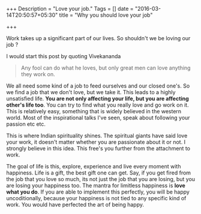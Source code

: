 +++
Description = "Love your job."
Tags = []
date = "2016-03-14T20:50:57+05:30"
title = "Why you should love your job"

+++

Work takes up a significant part of our lives. So shouldn't we be loving our job ?

<!--more-->

I would start this post by quoting Vivekananda

> Any fool can do what he loves, but only great men can love anything they work on.

We all need some kind of a job to feed ourselves and our closed one's. So we find a job
that we don't love, but we take it. This leads to a highly unsatisfied life.
**You are not only affecting your life, but you are affecting other's life
too**. You can try to find what you really love and go work on it. This
is relatively easy, something that is widely believed in the western world. Most of the inspirational
talks I've seen, speak about following your passion etc etc.

This is where Indian spirituality shines. The spiritual giants have said love your work, it doesn't
matter whether you are passionate about it or not. I strongly believe in this idea. This free's you
further from the attachment to work.

The goal of life is this, explore, experience and live every moment with happiness.
Life is a gift, the best gift one can get.
Say, if you get fired from the job that you love so much, its not just the job that you are losing,
but you are losing your happiness too. The mantra for limitless happiness is **love what you do**.
If you are able to implement this perfectly, you will be happy uncoditionally, because your happiness
is not tied to any specific kind of work. You would have perfected the art of being happy.
